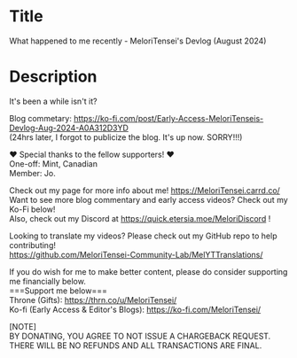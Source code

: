 # Title
What happened to me recently - MeloriTensei's Devlog (August 2024)<br>

# Description
It's been a while isn't it?<br>

Blog commetary: https://ko-fi.com/post/Early-Access-MeloriTenseis-Devlog-Aug-2024-A0A312D3YD<br>
(24hrs later, I forgot to publicize the blog. It's up now. SORRY!!!)<br>

❤️ Special thanks to the fellow supporters! ❤️<br>
One-off: Mint, Canadian<br>
Member: Jo.<br>

Check out my page for more info about me! https://MeloriTensei.carrd.co/<br>
Want to see more blog commentary and early access videos? Check out my Ko-Fi below!<br>
Also, check out my Discord at https://quick.etersia.moe/MeloriDiscord !<br>

Looking to translate my videos? Please check out my GitHub repo to help contributing!<br>
https://github.com/MeloriTensei-Community-Lab/MelYTTranslations/<br>

If you do wish for me to make better content, please do consider supporting me financially below.<br>
===Support me below===<br>
Throne (Gifts): https://thrn.co/u/MeloriTensei/<br>
Ko-fi (Early Access & Editor's Blogs): https://ko-fi.com/MeloriTensei/<br>

[NOTE]<br>
BY DONATING, YOU AGREE TO NOT ISSUE A CHARGEBACK REQUEST. THERE WILL BE NO REFUNDS AND ALL TRANSACTIONS ARE FINAL.<br>